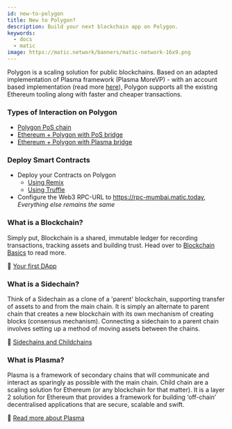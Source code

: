 ```yaml
---
id: new-to-polygon
title: New to Polygon?
description: Build your next blockchain app on Polygon.
keywords:
  - docs
  - matic
image: https://matic.network/banners/matic-network-16x9.png 
---
```

Polygon is a scaling solution for public blockchains. Based on an adapted implementation of Plasma framework (Plasma MoreVP) - with an account based implementation (read more [here](https://ethresear.ch/t/account-based-plasma-morevp/5480)), Polygon supports all the existing Ethereum tooling along with faster and cheaper transactions.

### Types of Interaction on Polygon

* [Polygon PoS chain](/docs/develop/getting-started)
* [Ethereum + Polygon with PoS bridge](https://docs.polygon.technology/docs/develop/ethereum-matic/pos/getting-started)
* [Ethereum + Polygon with Plasma bridge](https://docs.polygon.technology/docs/develop/ethereum-matic/plasma/getting-started)

### Deploy Smart Contracts

<!-- ### Are you an Experience Blockchain Developer? -->

* Deploy your Contracts on Polygon
    - [Using Remix](/docs/develop/remix)
    - [Using Truffle](/docs/develop/truffle)
* Configure the Web3 RPC-URL to https://rpc-mumbai.matic.today, *Everything else remains the same*

### What is a Blockchain?
Simply put, Blockchain is a shared, immutable ledger for recording transactions, tracking assets and building trust. Head over to [Blockchain Basics](blockchain-basics/blockchain) to read more.

:movie_camera: [Your first DApp](https://www.youtube.com/watch?v=rzvk2kdjr2I)

### What is a Sidechain?
Think of a Sidechain as a clone of a 'parent' blockchain, supporting transfer of assets to and from the main chain. It is simply an alternate to parent chain that creates a new blockchain with its own mechanism of creating blocks (consensus mechanism). Connecting a sidechain to a parent chain involves setting up a method of moving assets between the chains.

:page_facing_up: [Sidechains and Childchains](https://hackernoon.com/what-are-sidechains-and-childchains-7202cc9e5994)
### What is Plasma?
Plasma is a framework of secondary chains that will communicate and interact as sparingly as possible with the main chain. Child chain are a scaling solution for Ethereum (or any blockchain for that matter).
It is a layer 2 solution for Ethereum that provides a framework for building ‘off-chain’ decentralised applications that are secure, scalable and swift.

:page_facing_up: [Read more about Plasma](blockchain-basics/sidechain)

